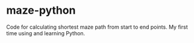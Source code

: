 # maze-python

Code for calculating shortest maze path from start to end points. My first time using and learning Python.